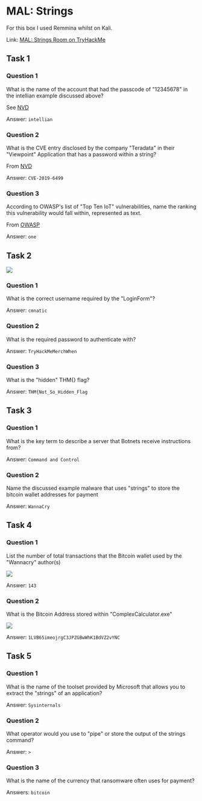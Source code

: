 # MAL: Strings

For this box I used Remmina whilst on Kali.

Link: [MAL: Strings Room on TryHackMe](https://tryhackme.com/room/malstrings)

## Task 1

### Question 1

What is the name of the account that had the passcode of "12345678" in the intellian example discussed above?

See [NVD](https://nvd.nist.gov/vuln/detail/CVE-2020-8000)

Answer: `intellian`

### Question 2

What is the CVE entry disclosed by the company "Teradata" in their "Viewpoint" Application that has a password within a string?

From [NVD](https://nvd.nist.gov/vuln/detail/CVE-2019-6499)

Answer: `CVE-2019-6499`

### Question 3

According to OWASP's list of "Top Ten IoT" vulnerabilities, name the ranking this vulnerability would fall within, represented as text.

From [OWASP](https://owasp.org/www-pdf-archive/OWASP-IoT-Top-10-2018-final.pdf)

Answer: `one`

## Task 2

![](https://github.com/AtomicNicos/knowledge-base/blob/main/writeup_resources/mal-strings/2.png?raw=true)

### Question 1

What is the correct username required by the "LoginForm"?

Answer: `cmnatic`

### Question 2

What is the required password to authenticate with?

Answer: `TryHackMeMerchWhen`

### Question 3

What is the "hidden" THM{} flag?

Answer: `THM{Not_So_Hidden_Flag`

## Task 3

### Question 1

What is the key term to describe a server that Botnets receive instructions from?

Answer: `Command and Control`

### Question 2

Name the discussed example malware that uses "strings" to store the bitcoin wallet addresses for payment

Answer: `WannaCry`

## Task 4

### Question 1

List the number of total transactions that the Bitcoin wallet used by the "Wannacry" author(s)

![](https://github.com/AtomicNicos/knowledge-base/blob/main/writeup_resources/mal-strings/4.1.png?raw=true)

Answer: `143`

### Question 2

What is the Bitcoin Address stored within "ComplexCalculator.exe"

![](https://github.com/AtomicNicos/knowledge-base/blob/main/writeup_resources/mal-strings/4.2.png?raw=true)

Answer: `1LVB65imeojrgC3JPZGBwWhK1BdVZ2vYNC`

## Task 5

### Question 1

What is the name of the toolset provided by Microsoft that allows you to extract the "strings" of an application?

Answer: `Sysinternals`

### Question 2

What operator would you use to "pipe" or store the output of the strings command?

Answer: `>`

### Question 3

What is the name of the currency that ransomware often uses for payment?

Answers: `bitcoin`
